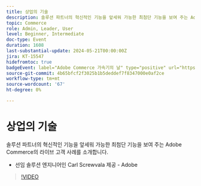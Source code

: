 ```yaml
---
title: 상업의 기술
description: 솔루션 파트너의 혁신적인 기능을 앞세워 가능한 최첨단 기능을 보여 주는 Adobe Commerce의 라이브 고객 사례를 소개합니다.
topic: Commerce
role: Admin, Leader, User
level: Beginner, Intermediate
doc-type: Event
duration: 1608
last-substantial-update: 2024-05-21T00:00:00Z
jira: KT-15547
hidefromtoc: true
badgeEvent: label="Adobe Commerce 가속기의 날" type="positive" url="https://experienceleague.adobe.com/en/docs/events/apac-commerce-recordings/2024/accelerator-day/overview.html"
source-git-commit: 4b65bfcf2f3025b1b5deddef7f8347000e0af2ce
workflow-type: tm+mt
source-wordcount: '67'
ht-degree: 0%

---
```



# 상업의 기술

솔루션 파트너의 혁신적인 기능을 앞세워 가능한 최첨단 기능을 보여 주는 Adobe Commerce의 라이브 고객 사례를 소개합니다.

+ 선임 솔루션 엔지니어인 Carl Screwvala 제공 - Adobe

>[!VIDEO](https://video.tv.adobe.com/v/3429274/?learn=on)
